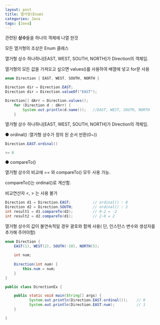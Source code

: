```yaml
---
layout: post
title: 열거형(Enum)
categories: Java
tags: [Java]
---
```


관련된 **상수**들을 하나의 객체에 나열 한것

모든 열거형의 조상은 Enum 클래스

열거형 상수 하나하나\[EAST, WEST, SOUTH, NORTH\]가 Direction의 객체임.

열거형의 모든 값을 가져오고 싶으면 values()를 사용하여 배열에 넣고 for문 사용

```java
enum Direction { EAST, WEST, SOUTH, NORTH }

Direction dir = Direction.EAST;
Direction dir = Direction.valueOf("EAST");

Direction[] dArr = Direction.values();
    for (Direction d : dArr) {
        System.out.println(d.name());	//EAST, WEST, SOUTH, NORTH
    }
```

열거형 상수 하나하나\[EAST, WEST, SOUTH, NORTH\]가 Direction의 객체임.

● ordinal() :열거형 상수가 정의 된 순서 반환(0~))

```java
Direction.EAST.ordinal()

>> 0
```

● compareTo()

열거형 상수의 비교에 == 와 compareTo() 모두 사용 가능. 

compareTo()는 ordinal()로 계산함.

비교연산자 <, > 는 사용 불가

```java
Direction d1 = Direction.EAST;          // ordinal() : 0
Direction d2 = Direction.SOUTH;         // ordinal() : 2
int result1 = d1.compareTo(d2);         // 0-2 = -2
int result2 = d2.compareTo(d1);         // 2-0 = 2

```

열거형 상수의 값이 불연속적일 경우 괄호와 함께 사용( 단, 인스턴스 변수와 생성자를 추가해 주어야함)

```java
enum Direction { 
	EAST(1), WEST(2), SOUTH(-10), NORTH(5); 
    
    int num;
	
    Direction(int num) {
        this.num = num;
    }
}

public class DirectionEx {

	public static void main(String[] args) {
           System.out.println(Direction.EAST.ordinal());	// 0
           System.out.println(Direction.EAST.num);	    	// 1
    }

}

```